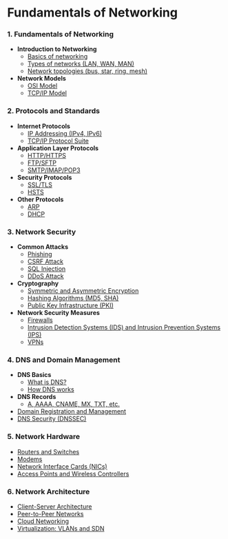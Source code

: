 # Fundamentals of Networking

### 1. **Fundamentals of Networking**

- **Introduction to Networking**
  - [Basics of networking](/networking/basics-of-networking.md)
  - [Types of networks (LAN, WAN, MAN)](/networking/types-of-networking.md)
  - [Network topologies (bus, star, ring, mesh)](/networking/network-topologies.md)
- **Network Models**
  - [OSI Model](/networking/osi-model.md)
  - [TCP/IP Model](/networking/tcp-ip-model.md)

### 2. **Protocols and Standards**

- **Internet Protocols**
  - [IP Addressing (IPv4, IPv6)](/networking/ip-addressing.md)
  - [TCP/IP Protocol Suite](/networking/tcp-ip-protocol-suite.md)
- **Application Layer Protocols**
  - [HTTP/HTTPS](/networking/http-https.md)
  - [FTP/SFTP](/networking/ftp-sftp.md)
  - [SMTP/IMAP/POP3](/networking/smtp-imap-pop3.md)
- **Security Protocols**
  - [SSL/TLS](/networking/ssl-tls.md)
  - [HSTS](/networking/hsts.md)
- **Other Protocols**
  - [ARP](/networking/arp.md)
  - [DHCP](/networking/dhcp.md)

### 3. **Network Security**

- **Common Attacks**
  - [Phishing](/networking/phishing.md)
  - [CSRF Attack](/networking/csrf-attack.md)
  - [SQL Injection](/networking/sql-injection.md)
  - [DDoS Attack](/networking/ddos-attack.md)
- **Cryptography**
  - [Symmetric and Asymmetric Encryption](/networking/symmetric-and-asymmetric-encryption.md)
  - [Hashing Algorithms (MD5, SHA)](/networking/hashing-algorithms.md)
  - [Public Key Infrastructure (PKI)](/networking/public-key-infrastructure.md)
- **Network Security Measures**
  - [Firewalls](/networking/firewalls.md)
  - [Intrusion Detection Systems (IDS) and Intrusion Prevention Systems (IPS)](/networking/ids-and-ips.md)
  - [VPNs](/networking/vpns.md)

### 4. **DNS and Domain Management**

- **DNS Basics**
  - [What is DNS?](/networking/what-is-dns.md)
  - [How DNS works](/networking/how-dns-work.md)
- **DNS Records**
  - [A, AAAA, CNAME, MX, TXT, etc.](/networking/dns-records.md)
- [Domain Registration and Management](/networking/domain-registration-and-management.md)
- [DNS Security (DNSSEC)](/networking/dns-security.md)

### 5. **Network Hardware**

- [Routers and Switches](/networking/routers-and-switches.md)
- [Modems](/networking/modems.md)
- [Network Interface Cards (NICs)](/networking/network-interface-cards.md)
- [Access Points and Wireless Controllers](/networking/access-points-and-wireless-controllers.md)

### 6. **Network Architecture**

- [Client-Server Architecture](/networking/client-server-architecture.md)
- [Peer-to-Peer Networks](/networking/peer-to-peer-networks.md)
- [Cloud Networking](/networking/cloud-networking.md)
- [Virtualization: VLANs and SDN](/networking/virtualization.md)
